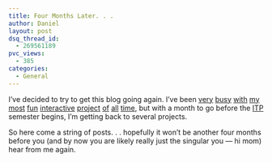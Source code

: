 ```yaml
---
title: Four Months Later. . .
author: Daniel
layout: post
dsq_thread_id:
  - 269561189
pvc_views:
  - 385
categories:
  - General
---
```

<p>I&#8217;ve decided to try to get this blog going again.  I&#8217;ve been <a href="http://www.flickr.com/photos/shiffman/2718894808/">very</a> <a href="http://www.flickr.com/photos/shiffman/2718065261/">busy</a> <a href="http://www.flickr.com/photos/shiffman/2715962686/">with</a> <a href="">my</a> <a href="http://www.flickr.com/photos/shiffman/2709050382/">most</a> <a href="http://www.flickr.com/photos/shiffman/2702876326/">fun</a> <a href="http://www.flickr.com/photos/shiffman/2702055185/">interactive</a> <a href="http://www.flickr.com/photos/shiffman/2702866432/">project</a> <a href="http://www.flickr.com/photos/shiffman/2659037249/">of</a> <a href="http://www.flickr.com/photos/shiffman/2650669920/">all</a> <a href="http://www.flickr.com/photos/shiffman/2614244841/">time</a>, but with a month to go before the <a href="http://itp.nyu.edu">ITP</a> semester begins, I&#8217;m getting back to several projects.</p>
<p>So here come a string of posts. . . hopefully it won&#8217;t be another four months before you (and by now you are likely really just the singular you &#8212; hi mom) hear from me again.</p>
